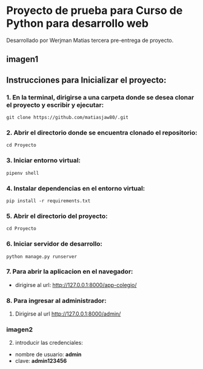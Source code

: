 # Proyecto de prueba para Curso de Python para desarrollo web

Desarrollado por Werjman Matias tercera pre-entrega de proyecto.

## imagen1

## Instrucciones para Inicializar el proyecto:

### 1. En la terminal, dirigirse a una carpeta donde se desea clonar el proyecto y escribir y ejecutar:

```terminal
git clone https://github.com/matiasjaw80/.git
```

### 2. Abrir el directorio donde se encuentra clonado el repositorio:

```terminal
cd Proyecto
```

### 3. Iniciar entorno virtual:

```terminal
pipenv shell
```

### 4. Instalar dependencias en el entorno virtual:

```terminal
pip install -r requirements.txt
```

### 5. Abrir el directorio del proyecto:

```terminal
cd Proyecto
```

### 6. Iniciar servidor de desarrollo:

```terminal
python manage.py runserver
```

### 7. Para abrir la aplicacion en el navegador:

-   dirigirse al url: http://127.0.0.1:8000/app-colegio/

### 8. Para ingresar al administrador:

1. Dirigirse al url http://127.0.0.1:8000/admin/

### imagen2

2. introducir las credenciales:

-   nombre de usuario: **admin**
-   clave: **admin123456**
